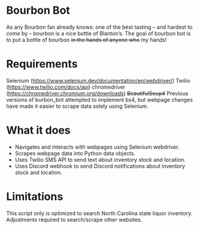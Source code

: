 # Bourbon Bot


As any Bourbon fan already knows: one of the best tasting – and hardest to come by – bourbon is a nice bottle of Blanton’s. The goal of bourbon bot is to put a bottle of bourbon ~~in the hands of anyone who~~ my hands! 


# Requirements

Selenium (https://www.selenium.dev/documentation/en/webdriver/)
Twilio  (https://www.twilio.com/docs/api)
chromedriver (https://chromedriver.chromium.org/downloads)
~~BeautifulSoup4~~ Previous versions of burbon_bot attempted to implement bs4, but webpage changes have made it easier to scrape data solely using Selenium.


# What it does
* Navigates and interacts with webpages using Selenium webdriver.
* Scrapes webpage data into Python data objects.
* Uses Twilio SMS API to send text about inventory stock and location.
* Uses Discord webhook to send Discord notifications about inventory stock and location.


# Limitations
This script only is optimized to search North Carolina state liquor inventory. Adjustments required to search/scrape other websites.
